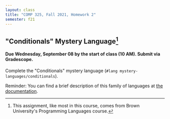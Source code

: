 ```yaml
---
layout: class
title: "COMP 325, Fall 2021, Homework 2"
semester: f21
---
```


## "Conditionals" Mystery Language[^1]

#### Due Wednesday, September 08 by the start of class (10 AM). Submit via Gradescope.

Complete the "Conditionals" mystery language (`#lang mystery-languages/conditionals`).

Reminder: You can find a brief description of this family of languages
at [the documentation](https://github.com/shriram/mystery-languages).

[^1]: This assignment, like most in this course, comes from Brown University's Programming Languages course.
